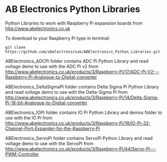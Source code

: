 AB Electronics Python Libraries
=====

Python Libraries to work with Raspberry Pi expansion boards from http://www.abelectronics.co.uk

To download to your Raspberry Pi type in terminal: 

```
git clone https://github.com/abelectronicsuk/ABElectronics_Python_Libraries.git
```
ABElectronics_ADCPi folder contains ADC Pi Python Library  and read voltage demo to use with the ADC Pi v2 from  http://www.abelectronics.co.uk/products/3/Raspberry-Pi/17/ADC-Pi-V2---Raspberry-Pi-Analogue-to-Digital-converter

ABElectronics_DeltaSigmaPi folder contains Delta Sigma Pi Python Library  and read voltage demo to use with the Delta-Sigma Pi from http://www.abelectronics.co.uk/products/3/Raspberry-Pi/14/Delta-Sigma-Pi-18-bit-Analogue-to-Digital-converter

ABElectronics_IOPi folder contains IO Pi Python Library  and demos folder to use with the IO Pi from http://www.abelectronics.co.uk/products/3/Raspberry-Pi/18/IO-Pi-32-Channel-Port-Expander-for-the-Raspberry-Pi

ABElectronics_ServoPi folder contains ServoPi Python Library  and read voltage demo to use with the ServoPi from http://www.abelectronics.co.uk/products/3/Raspberry-Pi/44/Servo-Pi---PWM-Controller
